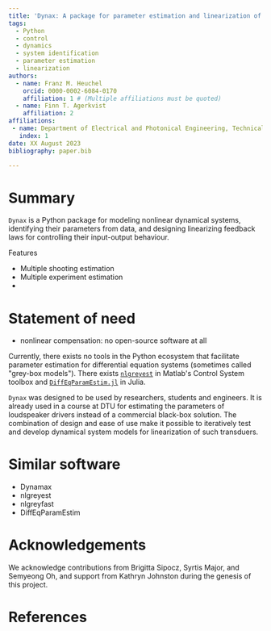 ```yaml
---
title: 'Dynax: A package for parameter estimation and linearization of dynamical system'
tags:
  - Python
  - control
  - dynamics
  - system identification
  - parameter estimation
  - linearization
authors:
  - name: Franz M. Heuchel
    orcid: 0000-0002-6084-0170
    affiliation: 1 # (Multiple affiliations must be quoted)
  - name: Finn T. Agerkvist
    affiliation: 2
affiliations:
 - name: Department of Electrical and Photonical Engineering, Technical University of Denmark, Denmark
   index: 1
date: XX August 2023
bibliography: paper.bib

---
```


# Summary

`Dynax` is a Python package for modeling nonlinear dynamical systems,
identifying their parameters from data, and designing linearizing feedback laws
for controlling their input-output behaviour.

Features

- Multiple shooting estimation
- Multiple experiment estimation
- 

# Statement of need

- nonlinear compensation: no open-source software at all

Currently, there exists no tools in the Python ecosystem that facilitate parameter estimation 
for differential equation systems (sometimes called "grey-box models"). There exists 
[`nlgreyest`](https://se.mathworks.com/help/ident/ref/nlgreyest.html) in Matlab's Control 
System toolbox and [`DiffEqParamEstim.jl`](https://docs.sciml.ai/DiffEqParamEstim/stable/) in Julia.

`Dynax` was designed to be used by researchers, students and engineers. It
is already used in a course at DTU for estimating the parameters of loudspeaker drivers instead of a commercial black-box solution.
The combination of design and ease of use make it possible to iteratively test and
develop dynamical system models for linearization of such transduers.

# Similar software

- Dynamax
- nlgreyest
- nlgreyfast
- DiffEqParamEstim

# Acknowledgements

We acknowledge contributions from Brigitta Sipocz, Syrtis Major, and Semyeong
Oh, and support from Kathryn Johnston during the genesis of this project.

# References

